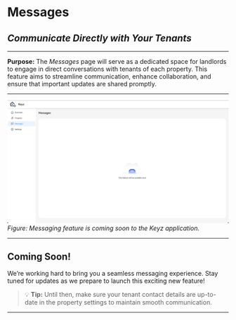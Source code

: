 # Messages

## *Communicate Directly with Your Tenants*

---

**Purpose:**
The *Messages* page will serve as a dedicated space for landlords to engage in direct conversations with tenants of each property. This feature aims to streamline communication, enhance collaboration, and ensure that important updates are shared promptly.

---

![Coming Soon Banner](../Images/messages.png)
*Figure: Messaging feature is coming soon to the Keyz application.*

---

## **Coming Soon!**

We’re working hard to bring you a seamless messaging experience. Stay tuned for updates as we prepare to launch this exciting new feature!

> 💡 **Tip:**
> Until then, make sure your tenant contact details are up-to-date in the property settings to maintain smooth communication.

---
